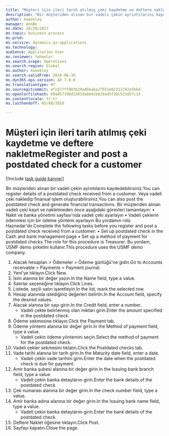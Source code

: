 ```yaml
--- 
title: "Müşteri için ileri tarih atılmış çeki kaydetme ve deftere nakletme"
description: "Bir müşteriden alınan bir vadeli çekin ayrıntılarını kaydedebilirsiniz."
author: kweekley
manager: AnnBe
ms.date: 10/26/2017
ms.topic: business-process
ms.prod: 
ms.service: dynamics-ax-applications
ms.technology: 
audience: Application User
ms.reviewer: twheeloc
ms.search.scope: Operations
ms.search.region: Global
ms.author: kweekley
ms.search.validFrom: 2016-06-30
ms.dyn365.ops.version: AX 7.0.0
ms.translationtype: HT
ms.sourcegitcommit: efcb77ff883b29a4bbaba27551e02311742afbbd
ms.openlocfilehash: 69a057196d1503da664cb629ad5f20c523d57c33
ms.contentlocale: tr-tr
ms.lasthandoff: 05/08/2018

---
```

# <a name="register-and-post-a-postdated-check-for-a-customer"></a><span data-ttu-id="2c040-103">Müşteri için ileri tarih atılmış çeki kaydetme ve deftere nakletme</span><span class="sxs-lookup"><span data-stu-id="2c040-103">Register and post a postdated check for a customer</span></span>

[!include [task guide banner](../../includes/task-guide-banner.md)]

<span data-ttu-id="2c040-104">Bir müşteriden alınan bir vadeli çekin ayrıntılarını kaydedebilirsiniz.</span><span class="sxs-lookup"><span data-stu-id="2c040-104">You can register details of a postdated check received from a customer.</span></span> <span data-ttu-id="2c040-105">Veya vadeli çeki nakledip finansal işlem oluşturabilirsiniz.</span><span class="sxs-lookup"><span data-stu-id="2c040-105">You can also post the postdated check and generate financial transactions.</span></span>   <span data-ttu-id="2c040-106">Bir müşteriden alınan vadeli çeki kayıt ve nakletmeden önce aşağıdaki görevleri tamamlayın: • Nakit ve banka yönetimi sayfası'nda vadeli çeki ayarlayın • Vadeli çeklerin ödenmesi için bir ödeme yöntemi ayarlayın Bu yordamın rolü Haznedar'dır.</span><span class="sxs-lookup"><span data-stu-id="2c040-106">Complete the following tasks before you register and post a postdated check received from a customer:   • Set up postdated check in the Cash and bank management page • Set up a method of payment for postdated checks   The role for this procedure is Treasurer.</span></span> <span data-ttu-id="2c040-107">Bu yordam, USMF demo şirketini kullanır.</span><span class="sxs-lookup"><span data-stu-id="2c040-107">This procedure uses the USMF demo company.</span></span>

1. <span data-ttu-id="2c040-108">Alacak hesapları > Ödemeler > Ödeme günlüğü'ne gidin.</span><span class="sxs-lookup"><span data-stu-id="2c040-108">Go to Accounts receivable > Payments > Payment journal.</span></span>
2. <span data-ttu-id="2c040-109">Yeni'ye tıklayın.</span><span class="sxs-lookup"><span data-stu-id="2c040-109">Click New.</span></span>
3. <span data-ttu-id="2c040-110">İsim alanına bir değer yazın.</span><span class="sxs-lookup"><span data-stu-id="2c040-110">In the Name field, type a value.</span></span>
4. <span data-ttu-id="2c040-111">Satırlar seçeneğine tıklayın.</span><span class="sxs-lookup"><span data-stu-id="2c040-111">Click Lines.</span></span>
5. <span data-ttu-id="2c040-112">Listede, seçili satırı işaretleyin.</span><span class="sxs-lookup"><span data-stu-id="2c040-112">In the list, mark the selected row.</span></span>
6. <span data-ttu-id="2c040-113">Hesap alanında istediğiniz değerleri belirtin.</span><span class="sxs-lookup"><span data-stu-id="2c040-113">In the Account field, specify the desired values.</span></span>
7. <span data-ttu-id="2c040-114">Alacak alanına bir sayı girin.</span><span class="sxs-lookup"><span data-stu-id="2c040-114">In the Credit field, enter a number.</span></span>
    * <span data-ttu-id="2c040-115">Vadeli çekte belirlenmiş olan miktarı girin.</span><span class="sxs-lookup"><span data-stu-id="2c040-115">Enter the amount specified in the postdated check.</span></span>  
8. <span data-ttu-id="2c040-116">Ödeme sekmesine tıklayın.</span><span class="sxs-lookup"><span data-stu-id="2c040-116">Click the Payment tab.</span></span>
9. <span data-ttu-id="2c040-117">Ödeme yöntemi alanına bir değer girin.</span><span class="sxs-lookup"><span data-stu-id="2c040-117">In the Method of payment field, type a value.</span></span>
    * <span data-ttu-id="2c040-118">Vadeli çekin ödeme yöntemini seçin.</span><span class="sxs-lookup"><span data-stu-id="2c040-118">Select the method of payment for the postdated check.</span></span>  
10. <span data-ttu-id="2c040-119">Vadeli çekler sekmesini tıklatın.</span><span class="sxs-lookup"><span data-stu-id="2c040-119">Click the Postdated checks tab.</span></span>
11. <span data-ttu-id="2c040-120">Vade tarihi alanına bir tarih girin.</span><span class="sxs-lookup"><span data-stu-id="2c040-120">In the Maturity date field, enter a date.</span></span>
    * <span data-ttu-id="2c040-121">Vadeli çekin vade tarihini girin.</span><span class="sxs-lookup"><span data-stu-id="2c040-121">Enter the date when the postdated check is due for payment.</span></span>  
12. <span data-ttu-id="2c040-122">Amir banka şubesi alanına bir değer girin.</span><span class="sxs-lookup"><span data-stu-id="2c040-122">In the Issuing bank branch field, type a value.</span></span>
    * <span data-ttu-id="2c040-123">Vadeli çekin banka detaylarını girin.</span><span class="sxs-lookup"><span data-stu-id="2c040-123">Enter the bank details of the postdated check.</span></span>  
13. <span data-ttu-id="2c040-124">Çek numarası alanına bir değer girin.</span><span class="sxs-lookup"><span data-stu-id="2c040-124">In the check number field, type a value.</span></span>
14. <span data-ttu-id="2c040-125">Amir banka adına alanına bir değer girin.</span><span class="sxs-lookup"><span data-stu-id="2c040-125">In the Issuing bank name field, type a value.</span></span>
    * <span data-ttu-id="2c040-126">Vadeli çekin banka detaylarını girin.</span><span class="sxs-lookup"><span data-stu-id="2c040-126">Enter the bank details of the postdated check.</span></span>  
15. <span data-ttu-id="2c040-127">Deftere Naklet öğesine tıklayın.</span><span class="sxs-lookup"><span data-stu-id="2c040-127">Click Post.</span></span>
16. <span data-ttu-id="2c040-128">Sayfayı kapatın.</span><span class="sxs-lookup"><span data-stu-id="2c040-128">Close the page.</span></span>



